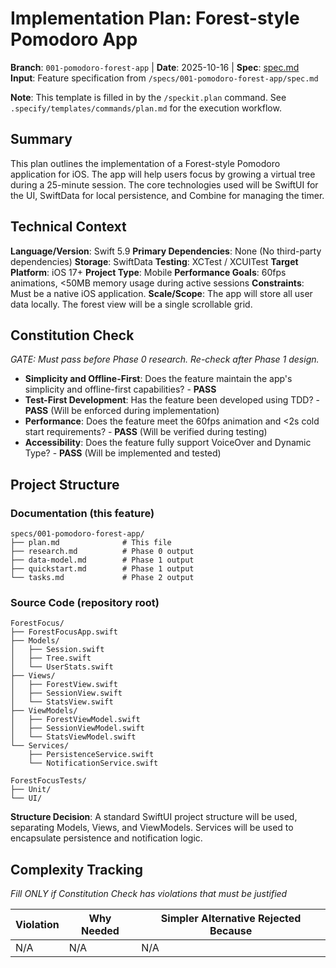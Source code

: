 # Implementation Plan: Forest-style Pomodoro App

**Branch**: `001-pomodoro-forest-app` | **Date**: 2025-10-16 | **Spec**: [spec.md](spec.md)
**Input**: Feature specification from `/specs/001-pomodoro-forest-app/spec.md`

**Note**: This template is filled in by the `/speckit.plan` command. See `.specify/templates/commands/plan.md` for the execution workflow.

## Summary

This plan outlines the implementation of a Forest-style Pomodoro application for iOS. The app will help users focus by growing a virtual tree during a 25-minute session. The core technologies used will be SwiftUI for the UI, SwiftData for local persistence, and Combine for managing the timer.

## Technical Context

**Language/Version**: Swift 5.9
**Primary Dependencies**: None (No third-party dependencies)
**Storage**: SwiftData
**Testing**: XCTest / XCUITest
**Target Platform**: iOS 17+
**Project Type**: Mobile
**Performance Goals**: 60fps animations, <50MB memory usage during active sessions
**Constraints**: Must be a native iOS application.
**Scale/Scope**: The app will store all user data locally. The forest view will be a single scrollable grid.

## Constitution Check

*GATE: Must pass before Phase 0 research. Re-check after Phase 1 design.*

- **Simplicity and Offline-First**: Does the feature maintain the app's simplicity and offline-first capabilities? - **PASS**
- **Test-First Development**: Has the feature been developed using TDD? - **PASS** (Will be enforced during implementation)
- **Performance**: Does the feature meet the 60fps animation and <2s cold start requirements? - **PASS** (Will be verified during testing)
- **Accessibility**: Does the feature fully support VoiceOver and Dynamic Type? - **PASS** (Will be implemented and tested)

## Project Structure

### Documentation (this feature)

```
specs/001-pomodoro-forest-app/
├── plan.md              # This file
├── research.md          # Phase 0 output
├── data-model.md        # Phase 1 output
├── quickstart.md        # Phase 1 output
└── tasks.md             # Phase 2 output
```

### Source Code (repository root)

```
ForestFocus/
├── ForestFocusApp.swift
├── Models/
│   ├── Session.swift
│   ├── Tree.swift
│   └── UserStats.swift
├── Views/
│   ├── ForestView.swift
│   ├── SessionView.swift
│   └── StatsView.swift
├── ViewModels/
│   ├── ForestViewModel.swift
│   ├── SessionViewModel.swift
│   └── StatsViewModel.swift
└── Services/
    ├── PersistenceService.swift
    └── NotificationService.swift

ForestFocusTests/
├── Unit/
└── UI/
```

**Structure Decision**: A standard SwiftUI project structure will be used, separating Models, Views, and ViewModels. Services will be used to encapsulate persistence and notification logic.

## Complexity Tracking

*Fill ONLY if Constitution Check has violations that must be justified*

| Violation | Why Needed | Simpler Alternative Rejected Because |
|-----------|------------|-------------------------------------|
| N/A       | N/A        | N/A                                 |